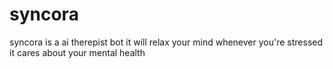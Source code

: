 # syncora
syncora is a ai therepist bot it will relax your mind whenever you're stressed it cares about your mental health 
